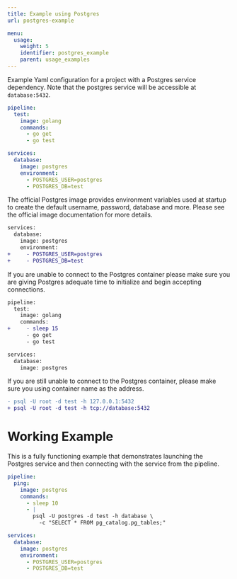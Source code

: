 ```yaml
---
title: Example using Postgres
url: postgres-example

menu:
  usage:
    weight: 5
    identifier: postgres_example
    parent: usage_examples
---
```


Example Yaml configuration for a project with a Postgres service dependency. Note that the postgres service will be accessible at `database:5432`.

```yaml
pipeline:
  test:
    image: golang
    commands:
      - go get
      - go test

services:
  database:
    image: postgres
    environment:
      - POSTGRES_USER=postgres
      - POSTGRES_DB=test
```

The official Postgres image provides environment variables used at startup to create the default username, password, database and more. Please see the official image documentation for more details.

```diff
services:
  database:
    image: postgres
    environment:
+     - POSTGRES_USER=postgres
+     - POSTGRES_DB=test
```

If you are unable to connect to the Postgres container please make sure you are giving Postgres adequate time to initialize and begin accepting connections.

```diff
pipeline:
  test:
    image: golang
    commands:
+     - sleep 15
      - go get
      - go test

services:
  database:
    image: postgres
```

If you are still unable to connect to the Postgres container, please make sure you using container name as the address.

```diff
- psql -U root -d test -h 127.0.0.1:5432
+ psql -U root -d test -h tcp://database:5432
```

# Working Example

This is a fully functioning example that demonstrates launching the Postgres service and then connecting with the service from the pipeline.

```yaml
pipeline:
  ping:
    image: postgres
    commands:
      - sleep 10
      - |
        psql -U postgres -d test -h database \
          -c "SELECT * FROM pg_catalog.pg_tables;"

services:
  database:
    image: postgres
    environment:
      - POSTGRES_USER=postgres
      - POSTGRES_DB=test
```
